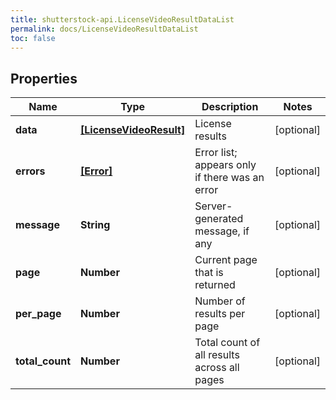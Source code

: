 ```yaml
---
title: shutterstock-api.LicenseVideoResultDataList
permalink: docs/LicenseVideoResultDataList
toc: false
---
```




## Properties

Name | Type | Description | Notes
------------ | ------------- | ------------- | -------------
**data** | [**[LicenseVideoResult]**](LicenseVideoResult) | License results | [optional] 
**errors** | [**[Error]**](Error) | Error list; appears only if there was an error | [optional] 
**message** | **String** | Server-generated message, if any | [optional] 
**page** | **Number** | Current page that is returned | [optional] 
**per_page** | **Number** | Number of results per page | [optional] 
**total_count** | **Number** | Total count of all results across all pages | [optional] 


